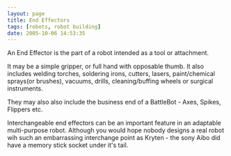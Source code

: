 ```yaml
---
layout: page
title: End Effectors
tags: [robots, robot building]
date: 2005-10-06 14:53:35
---
```

An End Effector is the part of a robot intended as a tool or attachment.

It may be a simple gripper, or full hand with opposable thumb. It also includes welding torches, soldering irons, cutters, lasers, paint/chemical sprays(or brushes), vacuums, drills, cleaning/buffing wheels or surgical instruments.

They may also also include the business end of a BattleBot - Axes, Spikes, Flippers etc.

Interchangeable end effectors can be an important feature in an adaptable multi-purpose robot. Although you would hope nobody designs a real robot wih such an embarrassing interchange point as Kryten - the sony Aibo did have a memory stick socket under it's tail.
